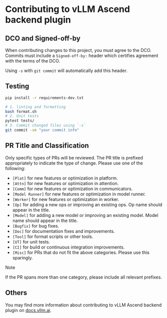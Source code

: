 # Contributing to vLLM Ascend backend plugin

## DCO and Signed-off-by

When contributing changes to this project, you must agree to the DCO. Commits must include a `Signed-off-by:` header which certifies agreement with the terms of the DCO.

Using `-s` with `git commit` will automatically add this header.

## Testing

```bash
pip install -r requirements-dev.txt

# 1. linting and formatting
bash format.sh
# 2. Unit tests
pytest tests/
# 3. Commit changed files using `-s`
git commit -sm "your commit info"
```

## PR Title and Classification

Only specific types of PRs will be reviewed. The PR title is prefixed appropriately to indicate the type of change. Please use one of the following:

- `[Plat]` for new features or optimization in platform.
- `[Attn]` for new features or optimization in attention.
- `[Comm]` for new features or optimization in communicators.
- `[Model Runner]` for new features or optimization in model runner.
- `[Worker]` for new features or optimization in worker.
- `[Op]` for adding a new ops or improving an existing ops. Op name should appear in the title.
- `[Model]` for adding a new model or improving an existing model. Model name should appear in the title.
- `[Bugfix]` for bug fixes.
- `[Doc]` for documentation fixes and improvements.
- `[Tool]` for format scripts or other tools.
- `[UT]` for unit tests.
- `[CI]` for build or continuous integration improvements.
- `[Misc]` for PRs that do not fit the above categories. Please use this sparingly.

> [!NOTE]
> If the PR spans more than one category, please include all relevant prefixes.

## Others

You may find more information about contributing to vLLM Ascend backend plugin on [<u>docs.vllm.ai</u>](https://docs.vllm.ai/en/latest/contributing/overview.html).
